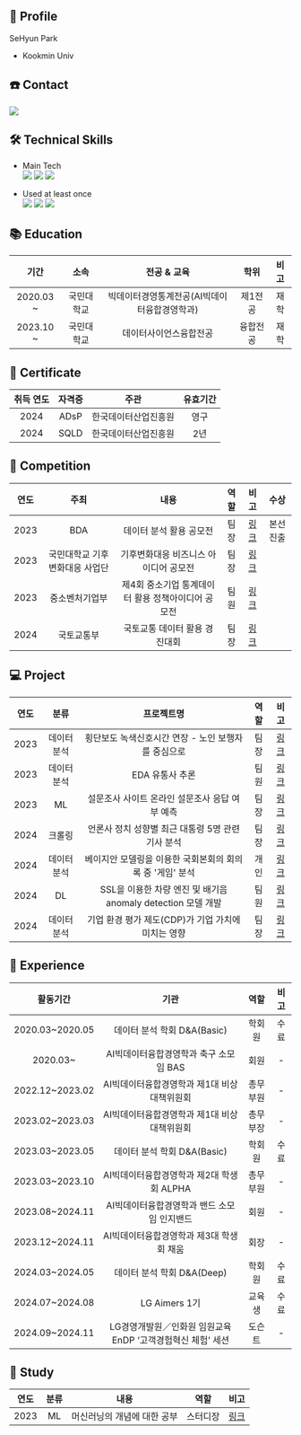 ## 👋 Profile
SeHyun Park
* Kookmin Univ

## ☎️ Contact
 <img src="https://img.shields.io/badge/sh200220@naver.com-03C75A?style=flat&logo=Naver&logoColor=white"/>

## 🛠 Technical Skills
 * Main Tech  
   <span>
   <img src="https://img.shields.io/badge/Python-3776AB?style=flat&logo=Python&logoColor=white"/> <img src="https://img.shields.io/badge/Jupyter-F37626?style=flat&logo=Jupyter&logoColor=white"/> <img src="https://img.shields.io/badge/SQL-4479A1?style=flat&logo=MySQL&logoColor=white"/> 
   </span>

 * Used at least once  
   <span>
   <img src="https://img.shields.io/badge/Java-007396?style=flat&logo=OpenJDK&logoColor=white"/> <img src="https://img.shields.io/badge/TensorFlow-FF6F00?style=flat&logo=TensorFlow&logoColor=white"/> <img src="https://img.shields.io/badge/PyTorch-EE4C2C?style=flat&logo=PyTorch&logoColor=white"/>    
   </span>

## 📚 Education
| 기간 | 소속 | 전공 & 교육 | 학위 | 비고 |
| :------: | :------: | :------: | :------: | :------: |
| 2020.03 ~ | 국민대학교 | 빅데이터경영통계전공(AI빅데이터융합경영학과) | 제1전공 | 재학 |
| 2023.10 ~ | 국민대학교 | 데이터사이언스융합전공 | 융합전공 | 재학 |

## 🪪 Certificate  
| 취득 연도 | 자격증 | 주관 | 유효기간 |
| :------: | :------: | :------: | :------: |
| 2024 | ADsP | 한국데이터산업진흥원 | 영구 |
| 2024 | SQLD | 한국데이터산업진흥원 | 2년 |

## 🏅 Competition
| 연도 | 주최 | 내용 | 역할 | 비고 | 수상 |
| :------: | :------: | :------: | :------: | :------: |:------: |
| 2023 | BDA | 데이터 분석 활용 공모전 | 팀장 | [링크]() | 본선진출 |
| 2023 | 국민대학교 기후변화대응 사업단 | 기후변화대응 비즈니스 아이디어 공모전 | 팀장 | [링크]() |  |
| 2023 | 중소벤처기업부 | 제4회 중소기업 통계데이터 활용 정책아이디어 공모전 | 팀원 | [링크]() |  |
| 2024 | 국토교통부 | 국토교통 데이터 활용 경진대회 | 팀장 | [링크]() |  |

## 💻 Project
| 연도 | 분류 | 프로젝트명 | 역할 | 비고 |
| :------: | :------: | :------: | :------: | :------: |
| 2023 | 데이터분석 | 횡단보도 녹색신호시간 연장 - 노인 보행자를 중심으로 | 팀장 | [링크]() |
| 2023 | 데이터분석 | EDA 유통사 추론 | 팀원 | [링크]() |
| 2023 | ML | 설문조사 사이트 온라인 설문조사 응답 여부 예측 | 팀장 | [링크]() |
| 2024 | 크롤링 | 언론사 정치 성향별 최근 대통령 5명 관련 기사 분석 | 팀장 | [링크]() |
| 2024 | 데이터분석 | 베이지안 모델링을 이용한 국회본회의 회의록 중 '게임' 분석 | 개인 | [링크]() |
| 2024 | DL | SSL을 이용한 차량 엔진 및 배기음 anomaly detection 모델 개발 | 팀원 | [링크]() |
| 2024 | 데이터분석 | 기업 환경 평가 제도(CDP)가 기업 가치에 미치는 영향 | 팀장 | [링크]() |

## 🌟 Experience
| 활동기간 | 기관 | 역할 | 비고 |
| :------: | :------: | :------: | :------: |
| 2020.03~2020.05 | 데이터 분석 학회 D&A(Basic) | 학회원 | 수료 |
| 2020.03~ | AI빅데이터융합경영학과 축구 소모임 BAS | 회원 | - |
| 2022.12~2023.02 | AI빅데이터융합경영학과 제1대 비상대책위원회 | 총무부원 | - |
| 2023.02~2023.03 | AI빅데이터융합경영학과 제1대 비상대책위원회 | 총무부장 | - |
| 2023.03~2023.05 | 데이터 분석 학회 D&A(Basic) | 학회원 | 수료 |
| 2023.03~2023.10 | AI빅데이터융합경영학과 제2대 학생회 ALPHA | 총무부원 | - |
| 2023.08~2024.11 | AI빅데이터융합경영학과 밴드 소모임 인지밴드 | 회원 | - |
| 2023.12~2024.11 | AI빅데이터융합경영학과 제3대 학생회 채움 | 회장 | - |
| 2024.03~2024.05 | 데이터 분석 학회 D&A(Deep) | 학회원 | 수료 |
| 2024.07~2024.08| LG Aimers 1기 | 교육생 | 수료 |
| 2024.09~2024.11 | LG경영개발원／인화원 임원교육 EnDP ‘고객경험혁신 체험’ 세션 | 도슨트 | - |


## 📝 Study
| 연도 | 분류 | 내용 | 역할 | 비고 |
| :------: | :------: | :------: | :------: | :------: |
| 2023 | ML | 머신러닝의 개념에 대한 공부 | 스터디장 | [링크]()|
